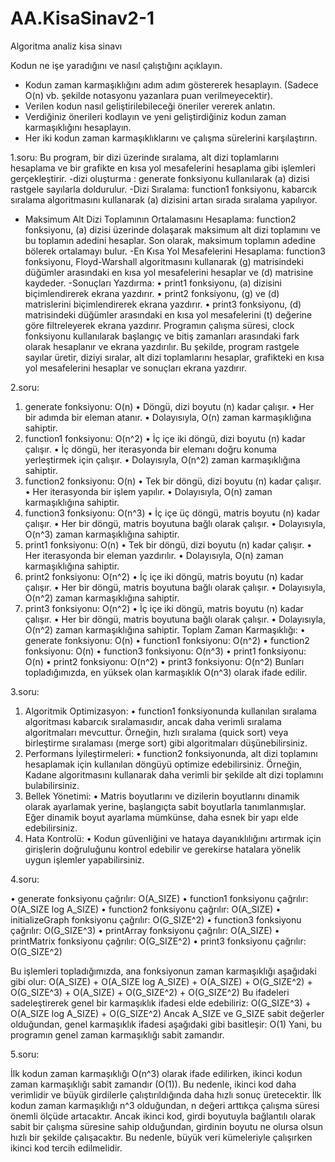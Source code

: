 # AA.KisaSinav2-1
Algoritma analiz kisa sinavı


Kodun ne işe yaradığını ve nasıl çalıştığını açıklayın. 
- Kodun zaman karmaşıklığını adım adım göstererek hesaplayın. (Sadece O(n) vb. şekilde notasyonu yazanlara puan verilmeyecektir). 
- Verilen kodun nasıl geliştirilebileceği öneriler vererek anlatın. 
- Verdiğiniz önerileri kodlayın ve yeni geliştirdiğiniz kodun zaman karmaşıklığını hesaplayın. 
- Her iki kodun zaman karmaşıklıklarını ve çalışma sürelerini karşılaştırın.




1.soru:
Bu program, bir dizi üzerinde sıralama, alt dizi toplamlarını hesaplama ve bir grafikte en kısa yol mesafelerini hesaplama gibi işlemleri gerçekleştirir.
-dizi oluşturma : generate fonksiyonu kullanılarak (a) dizisi rastgele sayılarla doldurulur.
-Dizi Sıralama: function1 fonksiyonu, kabarcık sıralama algoritmasını kullanarak (a) dizisini artan sırada sıralama yapılıyor.
- Maksimum Alt Dizi Toplamının Ortalamasını Hesaplama: function2 fonksiyonu, (a) dizisi üzerinde dolaşarak maksimum alt dizi toplamını ve bu toplamın adedini hesaplar. Son olarak, maksimum toplamın adedine bölerek ortalamayı bulur.
-En Kısa Yol Mesafelerini Hesaplama: function3 fonksiyonu, Floyd-Warshall algoritmasını kullanarak (g) matrisindeki düğümler arasındaki en kısa yol mesafelerini hesaplar ve (d) matrisine kaydeder.
-Sonuçları Yazdırma:
•	print1 fonksiyonu, (a) dizisini biçimlendirerek ekrana yazdırır.
•	print2 fonksiyonu, (g) ve (d) matrislerini biçimlendirerek ekrana yazdırır.
•	print3 fonksiyonu, (d) matrisindeki düğümler arasındaki en kısa yol mesafelerini (t) değerine göre filtreleyerek ekrana yazdırır.
Programın çalışma süresi, clock fonksiyonu kullanılarak başlangıç ve bitiş zamanları arasındaki fark olarak hesaplanır ve ekrana yazdırılır.
Bu şekilde, program rastgele sayılar üretir, diziyi sıralar, alt dizi toplamlarını hesaplar, grafikteki en kısa yol mesafelerini hesaplar ve sonuçları ekrana yazdırır.



2.soru:
1.	generate fonksiyonu: O(n)
•	Döngü, dizi boyutu (n) kadar çalışır.
•	Her bir adımda bir eleman atanır.
•	Dolayısıyla, O(n) zaman karmaşıklığına sahiptir.
2.	function1 fonksiyonu: O(n^2)
•	İç içe iki döngü, dizi boyutu (n) kadar çalışır.
•	İç döngü, her iterasyonda bir elemanı doğru konuma yerleştirmek için çalışır.
•	Dolayısıyla, O(n^2) zaman karmaşıklığına sahiptir.
3.	function2 fonksiyonu: O(n)
•	Tek bir döngü, dizi boyutu (n) kadar çalışır.
•	Her iterasyonda bir işlem yapılır.
•	Dolayısıyla, O(n) zaman karmaşıklığına sahiptir.
4.	function3 fonksiyonu: O(n^3)
•	İç içe üç döngü, matris boyutu (n) kadar çalışır.
•	Her bir döngü, matris boyutuna bağlı olarak çalışır.
•	Dolayısıyla, O(n^3) zaman karmaşıklığına sahiptir.
5.	print1 fonksiyonu: O(n)
•	Tek bir döngü, dizi boyutu (n) kadar çalışır.
•	Her iterasyonda bir eleman yazdırılır.
•	Dolayısıyla, O(n) zaman karmaşıklığına sahiptir.
6.	print2 fonksiyonu: O(n^2)
•	İç içe iki döngü, matris boyutu (n) kadar çalışır.
•	Her bir döngü, matris boyutuna bağlı olarak çalışır.
•	Dolayısıyla, O(n^2) zaman karmaşıklığına sahiptir.
7.	print3 fonksiyonu: O(n^2)
•	İç içe iki döngü, matris boyutu (n) kadar çalışır.
•	Her bir döngü, matris boyutuna bağlı olarak çalışır.
•	Dolayısıyla, O(n^2) zaman karmaşıklığına sahiptir.
Toplam Zaman Karmaşıklığı:
•	generate fonksiyonu: O(n)
•	function1 fonksiyonu: O(n^2)
•	function2 fonksiyonu: O(n)
•	function3 fonksiyonu: O(n^3)
•	print1 fonksiyonu: O(n)
•	print2 fonksiyonu: O(n^2)
•	print3 fonksiyonu: O(n^2)
Bunları topladığımızda, en yüksek olan karmaşıklık O(n^3) olarak ifade edilir. 


3.soru: 
1.	Algoritmik Optimizasyon:
•	function1 fonksiyonunda kullanılan sıralama algoritması kabarcık sıralamasıdır, ancak daha verimli sıralama algoritmaları mevcuttur. Örneğin, hızlı sıralama (quick sort) veya birleştirme sıralaması (merge sort) gibi algoritmaları düşünebilirsiniz.
2.	Performans İyileştirmeleri:
•	function2 fonksiyonunda, alt dizi toplamını hesaplamak için kullanılan döngüyü optimize edebilirsiniz. Örneğin, Kadane algoritmasını kullanarak daha verimli bir şekilde alt dizi toplamını bulabilirsiniz.
3.	Bellek Yönetimi:
•	Matris boyutlarını ve dizilerin boyutlarını dinamik olarak ayarlamak yerine, başlangıçta sabit boyutlarla tanımlanmışlar. Eğer dinamik boyut ayarlama mümkünse, daha esnek bir yapı elde edebilirsiniz.
4.	Hata Kontrolü:
•	Kodun güvenliğini ve hataya dayanıklılığını artırmak için girişlerin doğruluğunu kontrol edebilir ve gerekirse hatalara yönelik uygun işlemler yapabilirsiniz.

4.soru:

•	generate fonksiyonu çağrılır: O(A_SIZE)
•	function1 fonksiyonu çağrılır: O(A_SIZE log A_SIZE)
•	function2 fonksiyonu çağrılır: O(A_SIZE)
•	initializeGraph fonksiyonu çağrılır: O(G_SIZE^2)
•	function3 fonksiyonu çağrılır: O(G_SIZE^3)
•	printArray fonksiyonu çağrılır: O(A_SIZE)
•	printMatrix fonksiyonu çağrılır: O(G_SIZE^2)
•	print3 fonksiyonu çağrılır: O(G_SIZE^2)

Bu işlemleri topladığımızda, ana fonksiyonun zaman karmaşıklığı aşağıdaki gibi olur: O(A_SIZE) + O(A_SIZE log A_SIZE) + O(A_SIZE) + O(G_SIZE^2) + O(G_SIZE^3) + O(A_SIZE) + O(G_SIZE^2) + O(G_SIZE^2)
Bu ifadeleri sadeleştirerek genel bir karmaşıklık ifadesi elde edebiliriz: O(G_SIZE^3) + O(A_SIZE log A_SIZE) + O(G_SIZE^2)
Ancak A_SIZE ve G_SIZE sabit değerler olduğundan, genel karmaşıklık ifadesi aşağıdaki gibi basitleşir: O(1)
Yani, bu programın genel zaman karmaşıklığı sabit zamandır.


5.soru:

İlk kodun zaman karmaşıklığı O(n^3) olarak ifade edilirken, ikinci kodun zaman karmaşıklığı sabit zamandır (O(1)). Bu nedenle, ikinci kod daha verimlidir ve büyük girdilerle çalıştırıldığında daha hızlı sonuç üretecektir. İlk kodun zaman karmaşıklığı n^3 olduğundan, n değeri arttıkça çalışma süresi önemli ölçüde artacaktır. Ancak ikinci kod, girdi boyutuyla bağlantılı olarak sabit bir çalışma süresine sahip olduğundan, girdinin boyutu ne olursa olsun hızlı bir şekilde çalışacaktır. Bu nedenle, büyük veri kümeleriyle çalışırken ikinci kod tercih edilmelidir.

